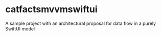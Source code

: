 # catfactsmvvmswiftui
A sample project with an architectural proposal for data flow in a purely SwiftUI model

